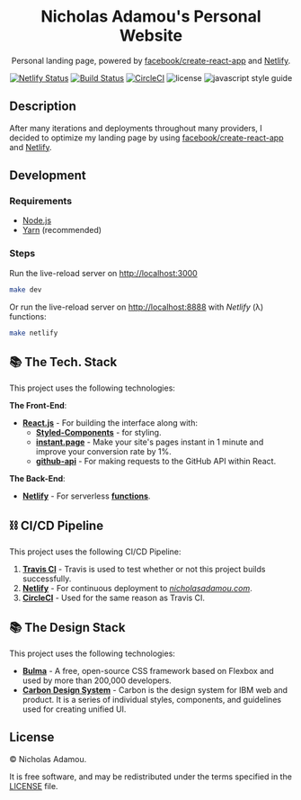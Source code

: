 <div align="center">

# Nicholas Adamou's Personal Website

Personal landing page, powered by [facebook/create-react-app](https://github.com/facebook/create-react-app) and [Netlify](https://netlify.com/).

[![Netlify Status](https://api.netlify.com/api/v1/badges/fedaa871-c59d-4923-9c65-f29330bf60da/deploy-status)](https://app.netlify.com/sites/nicholasadamou/deploys) [![Build Status](https://travis-ci.org/nicholasadamou/nicholasadamou.com.svg?branch=master)](https://travis-ci.org/nicholasadamou/nicholasadamou.com) [![CircleCI](https://circleci.com/gh/nicholasadamou/nicholasadamou.com.svg?style=svg)](https://circleci.com/gh/nicholasadamou/nicholasadamou.com) ![license](https://img.shields.io/apm/l/vim-mode.svg) ![javascript style guide](https://img.shields.io/badge/code_style-standard-brightgreen.svg)

</div>

## Description

After many iterations and deployments throughout many providers, I decided to
optimize my landing page by using [facebook/create-react-app](https://github.com/facebook/create-react-app) and [Netlify](https://netlify.com/).

## Development

### Requirements

- [Node.js](https://nodejs.org/en/)
- [Yarn](https://yarnpkg.com/en/) (recommended)

### Steps

Run the live-reload server on <http://localhost:3000>

```bash
make dev
```

Or run the live-reload server on <http://localhost:8888> with _Netlify_ (λ) functions:

```bash
make netlify
```

## 📚 The Tech. Stack

This project uses the following technologies:

**The Front-End**:

- [**React.js**](https://reactjs.org/) - For building the interface along with:
  - [**Styled-Components**](https://www.styled-components.com/) - for styling.
  - [**instant.page**](https://instant.page/) - Make your site's pages instant in 1 minute and improve your conversion rate by 1%.
  - [**github-api**](https://www.npmjs.com/package/github-api) - For making requests to the GitHub API within React.

**The Back-End**:

- [**Netlify**](https://netlify.com/) - For serverless [**functions**](functions/).

## ⛓️ CI/CD Pipeline

This project uses the following CI/CD Pipeline:

1. [**Travis CI**](https://travis-ci.org/nicholasadamou/nicholasadamou.com) - Travis is used to test whether or not this project builds successfully.
2. [**Netlify**](https://netlify.com/) - For continuous deployment to [_nicholasadamou.com_](https://nicholasadamou.com).
3. [**CircleCI**](https://circleci.com/) - Used for the same reason as Travis CI.

## 📚 The Design Stack

This project uses the following technologies:

- [**Bulma**](https://bulma.io/) - A free, open-source CSS framework based on Flexbox and used by more than 200,000 developers.
- [**Carbon Design System**](https://carbondesignsystem.com) - Carbon is the design system for IBM web and product. It is a series of individual styles, components, and guidelines used for creating unified UI.

## License

© Nicholas Adamou.

It is free software, and may be redistributed under the terms specified in the [LICENSE] file.

[license]: LICENSE
